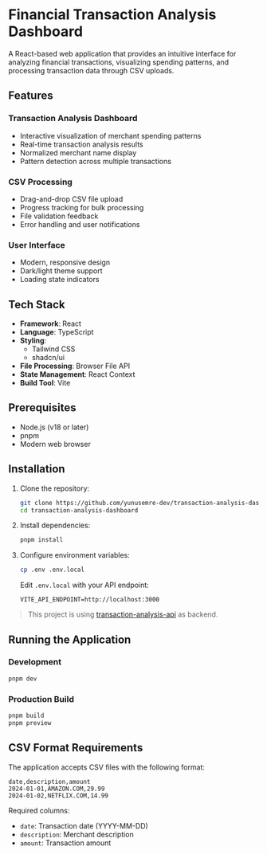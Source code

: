 # Financial Transaction Analysis Dashboard

A React-based web application that provides an intuitive interface for analyzing financial transactions, visualizing spending patterns, and processing transaction data through CSV uploads.

## Features

### Transaction Analysis Dashboard

- Interactive visualization of merchant spending patterns
- Real-time transaction analysis results
- Normalized merchant name display
- Pattern detection across multiple transactions

### CSV Processing

- Drag-and-drop CSV file upload
- Progress tracking for bulk processing
- File validation feedback
- Error handling and user notifications

### User Interface

- Modern, responsive design
- Dark/light theme support
- Loading state indicators

## Tech Stack

- **Framework**: React
- **Language**: TypeScript
- **Styling**:
  - Tailwind CSS
  - shadcn/ui
- **File Processing**: Browser File API
- **State Management**: React Context
- **Build Tool**: Vite

## Prerequisites

- Node.js (v18 or later)
- pnpm
- Modern web browser

## Installation

1. Clone the repository:

   ```bash
   git clone https://github.com/yunusemre-dev/transaction-analysis-dashboard.git
   cd transaction-analysis-dashboard
   ```

2. Install dependencies:

   ```bash
   pnpm install
   ```

3. Configure environment variables:
   ```bash
   cp .env .env.local
   ```
   Edit `.env.local` with your API endpoint:
   ```
   VITE_API_ENDPOINT=http://localhost:3000
   ```

> This project is using [transaction-analysis-api](https://github.com/yunusemre-dev/transaction-analysis-api) as backend.

## Running the Application

### Development

```bash
pnpm dev
```

### Production Build

```bash
pnpm build
pnpm preview
```

## CSV Format Requirements

The application accepts CSV files with the following format:

```csv
date,description,amount
2024-01-01,AMAZON.COM,29.99
2024-01-02,NETFLIX.COM,14.99
```

Required columns:

- `date`: Transaction date (YYYY-MM-DD)
- `description`: Merchant description
- `amount`: Transaction amount
